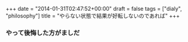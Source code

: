 +++
date = "2014-01-31T02:47:52+00:00"
draft = false
tags = ["dialy", "philosophy"]
title = "やらない状態で結果が好転しないのであれば"
+++
### やって後悔した方がましだ